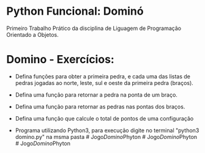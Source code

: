 # Python Funcional: Dominó
Primeiro Trabalho Prático da disciplina de  Liguagem de Programação Orientado a Objetos.

# Domino - Exercícios:
- Defina funções para obter a primeira pedra, e cada uma das listas de pedras jogadas ao norte, leste, sul e oeste da primeira pedra (braços).

- Defina uma função para retornar a pedra na ponta de um braço.

- Defina uma função para retornar as pedras nas pontas dos braços.

- Defina uma função que calcule o total de pontos de uma configuração

* Programa utilizando Python3, para execução digite no terminal "python3 domino.py" na msma pasta
#   J o g o _ D o m i n o _ P h y t o n 
 
 #   J o g o _ D o m i n o _ P h y t o n 
 
 #   J o g o _ D o m i n o _ P h y t o n 
 
 
